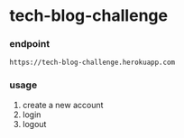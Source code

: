 # tech-blog-challenge

### endpoint
`https://tech-blog-challenge.herokuapp.com`

### usage
1. create a new account
2. login
3. logout


